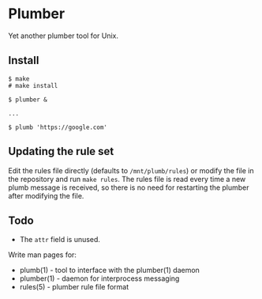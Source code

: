 # Plumber

Yet another plumber tool for Unix.

## Install

	$ make
	# make install

	$ plumber &

	...

	$ plumb 'https://google.com'

## Updating the rule set

Edit the rules file directly (defaults to `/mnt/plumb/rules`) or modify
the file in the repository and run `make rules`. The rules file is read
every time a new plumb message is received, so there is no need for
restarting the plumber after modifying the file.

## Todo

* The `attr` field is unused.

Write man pages for:

 * plumb(1) - tool to interface with the plumber(1) daemon
 * plumber(1) - daemon for interprocess messaging
 * rules(5) - plumber rule file format

